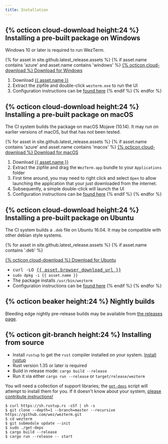 ```yaml
---
title: Installation
---
```


## {% octicon cloud-download height:24 %} Installing a pre-built package on Windows

Windows 10 or later is required to run WezTerm.

{% for asset in site.github.latest_release.assets %}
  {% if asset.name contains 'azure' and asset.name contains 'windows' %}
<a href="{{ asset.browser_download_url }}" class="btn">{% octicon cloud-download %} Download for Windows</a>
1. Download <a href="{{ asset.browser_download_url }}">{{ asset.name }}</a>
2. Extract the zipfile and double-click `wezterm.exe` to run the UI
3. Configuration instructions can be [found here](configuration.html)
  {% endif %}
{% endfor %}

## {% octicon cloud-download height:24 %} Installing a pre-built package on macOS

The CI system builds the package on macOS Mojave (10.14).  It may run on earlier
versions of macOS, but that has not been tested.

{% for asset in site.github.latest_release.assets %}
  {% if asset.name contains 'azure' and asset.name contains 'macos' %}
<a href="{{ asset.browser_download_url }}" class="btn">{% octicon cloud-download %} Download for macOS</a>
1. Download <a href="{{ asset.browser_download_url }}">{{ asset.name }}</a>
2. Extract the zipfile and drag the `WezTerm.app` bundle to your `Applications` folder
3. First time around, you may need to right click and select `Open` to allow launching
   the application that your just downloaded from the internet.
3. Subsequently, a simple double-click will launch the UI
4. Configuration instructions can be [found here](configuration.html)
  {% endif %}
{% endfor %}

## {% octicon cloud-download height:24 %} Installing a pre-built package on Ubuntu

The CI system builds a `.deb` file on Ubuntu 16.04.  It may be compatible with other
debian style systems.

{% for asset in site.github.latest_release.assets %}
  {% if asset.name contains '.deb' %}

<a href="{{ asset.browser_download_url }}" class="btn">{% octicon cloud-download %} Download for Ubuntu</a>
* <tt>curl -LO <a href="{{ asset.browser_download_url }}">{{ asset.browser_download_url }}</a></tt>
* `sudo dpkg -i {{ asset.name }}`
* The package installs `/usr/bin/wezterm`
* Configuration instructions can be [found here](configuration.html)
  {% endif %}
{% endfor %}

## {% octicon beaker height:24 %} Nightly builds

Bleeding edge nightly pre-release builds may be available from [the releases page](https://github.com/wez/wezterm/releases).

## {% octicon git-branch height:24 %} Installing from source

* Install `rustup` to get the `rust` compiler installed on your system.
  [Install rustup](https://www.rust-lang.org/en-US/install.html)
* Rust version 1.35 or later is required
* Build in release mode: `cargo build --release`
* Run it via either `cargo run --release` or `target/release/wezterm`

You will need a collection of support libraries; the [`get-deps`](https://github.com/wez/wezterm/blob/master/get-deps) script will
attempt to install them for you.  If it doesn't know about your system,
[please contribute instructions!](https://github.com/wez/wezterm/blob/master/CONTRIBUTING.md)

```
$ curl https://sh.rustup.rs -sSf | sh -s
$ git clone --depth=1 --branch=master --recursive https://github.com/wez/wezterm.git
$ cd wezterm
$ git submodule update --init
$ sudo ./get-deps
$ cargo build --release
$ cargo run --release -- start
```

